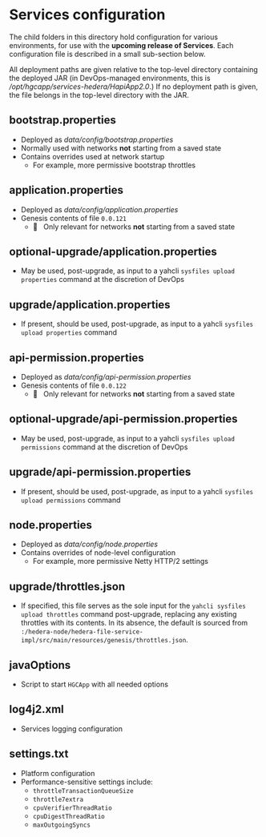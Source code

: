 # Services configuration

The child folders in this directory hold configuration
for various environments, for use with the **upcoming release of Services**. 
Each configuration file is described in a small sub-section below. 

All deployment paths are given relative to the top-level directory 
containing the deployed JAR (in DevOps-managed environments, this 
is _/opt/hgcapp/services-hedera/HapiApp2.0_.) If no deployment 
path is given, the file belongs in the top-level directory with the JAR.

## bootstrap.properties
* Deployed as _data/config/bootstrap.properties_
* Normally used with networks **not** starting from a saved state
* Contains overrides used at network startup
  - For example, more permissive bootstrap throttles

## application.properties
* Deployed as _data/config/application.properties_
* Genesis contents of file `0.0.121` 
  - :information_desk_person: &nbsp; Only relevant for networks **not** starting from a saved state 

## optional-upgrade/application.properties
* May be used, post-upgrade, as input to a yahcli `sysfiles upload properties` command at the discretion of DevOps

## upgrade/application.properties
* If present, should be used, post-upgrade, as input to a yahcli `sysfiles upload properties` command

## api-permission.properties
* Deployed as _data/config/api-permission.properties_
* Genesis contents of file `0.0.122` 
  - :information_desk_person: &nbsp; Only relevant for networks **not** starting from a saved state 

## optional-upgrade/api-permission.properties
* May be used, post-upgrade, as input to a yahcli `sysfiles upload permissions` command at the discretion of DevOps

## upgrade/api-permission.properties
* If present, should be used, post-upgrade, as input to a yahcli `sysfiles upload permissions` command

## node.properties
* Deployed as _data/config/node.properties_
* Contains overrides of node-level configuration
  - For example, more permissive Netty HTTP/2 settings

## upgrade/throttles.json
* If specified, this file serves as the sole input for the `yahcli sysfiles upload throttles` command post-upgrade, replacing any existing throttles with its contents. In its absence, the default is sourced from `:/hedera-node/hedera-file-service-impl/src/main/resources/genesis/throttles.json`.

## javaOptions
* Script to start `HGCApp` with all needed options

## log4j2.xml
* Services logging configuration

## settings.txt
* Platform configuration
* Performance-sensitive settings include:
  - `throttleTransactionQueueSize`
  - `throttle7extra`
  - `cpuVerifierThreadRatio`
  - `cpuDigestThreadRatio`
  - `maxOutgoingSyncs`
